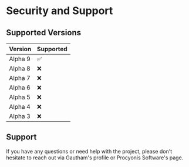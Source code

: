 # Security and Support

## Supported Versions

| Version       | Supported                         |
| ------------- | --------------------------------- |
| Alpha 9       | :white_check_mark:                |
| Alpha 8       | :x:                               |
| Alpha 7       | :x:                               |
| Alpha 6       | :x:                               |
| Alpha 5       | :x:                               |
| Alpha 4       | :x:                               |
| Alpha 3       | :x:                               |

## Support
If you have any questions or need help with the project, please don't hesitate to reach out via Gautham's profile or Procyonis Software's page.